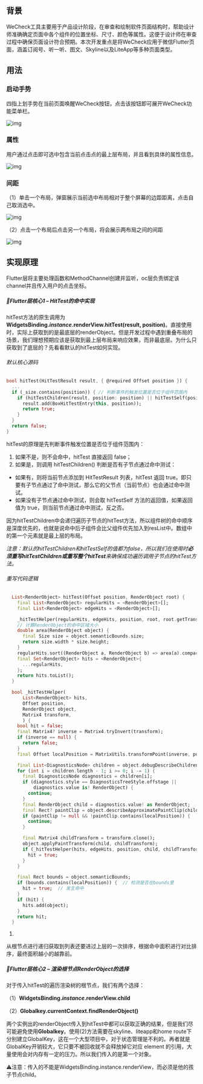 ## 背景

WeCheck工具主要用于产品设计阶段，在审查和绘制软件页面结构时，帮助设计师准确确定页面中各个组件的位置坐标、尺寸、颜色等属性。这便于设计师在审查过程中确保页面设计符合预期。本次开发重点是将WeCheck应用于微信Flutter页面，涵盖订阅号、听一听、图文、Skyline以及LiteApp等多种页面类型。

## 用法

### 启动手势

四指上划手势在当前页面唤醒WeCheck按钮，点击该按钮即可展开WeCheck功能菜单栏。

![img](https://github.com/yanyanran/pictures/blob/main/wecheck/%E8%8F%9C%E5%8D%95%E6%A0%8F.png?raw=true)

### 属性

用户通过点击即可选中包含当前点击点的最上层布局，并且看到具体的属性信息。

![img](https://github.com/yanyanran/pictures/blob/main/wecheck/%E5%B1%9E%E6%80%A7.png?raw=true)

### 间距

（1）单击一个布局，弹窗展示当前选中布局相对于整个屏幕的边距距离，点击自己取消选中。

![img](https://github.com/yanyanran/pictures/blob/main/wecheck/%E9%97%B4%E8%B7%9D1.png?raw=true)

（2）点击一个布局后点击另一个布局，将会展示两布局之间的间距

![img](https://github.com/yanyanran/pictures/blob/main/wecheck/%E9%97%B4%E8%B7%9D2.png?raw=true)

 

## 实现原理

Flutter层将主要处理函数和MethodChannel创建并监听，oc层负责绑定该channel并且传入用户的点击坐标。

##### 🎯Flutter层核心1 – HitTest的命中实现

hitTest方法的原生调用为**WidgetsBinding.*****instance*****.renderView.hitTest(result, position)**。直接使用时，实际上获取到的是最底层的renderObject。但是开发过程中遇到重叠布局的场景，我们理想预期应该是获取到最上层布局来响应效果，而非最底层。为什么只获取到了底层的？先看看默认的hitTest如何实现。

###### 默认核心源码

```dart
bool hitTest(HitTestResult result, { @required Offset position }) {
  ...  
  if (_size.contains(position)) { // 判断事件的触发位置是否位于组件范围内
    if (hitTestChildren(result, position: position) || hitTestSelf(position)) {// 默认的hitTestChildren和hitTestSelf值都为false
      result.add(BoxHitTestEntry(this, position));
      return true;
    }
  }
  return false;
}
```

hitTest的原理是先判断事件触发位置是否位于组件范围内：

1. 如果不是，则不会命中，hitTest 直接返回 false；
2. 如果是，则调用 hitTestChildren() 判断是否有子节点通过命中测试：

- 如果有，则将当前节点添加到 HitTestResult 列表，hitTest 返回 true。即只要有子节点通过了命中测试，那么它的父节点（当前节点）也会通过命中测试。
- 如果没有子节点通过命中测试，则会取 hitTestSelf 方法的返回值，如果返回值为 true，则当前节点通过命中测试，反之否。

因为hitTestChildren中会递归遍历子节点的hitTest方法，所以组件树的命中顺序是深度优先的，也就是说命中后子组件会比父组件优先加入到resList中。数组中的第一个元素就是最上层的布局。

*注意：默认的hitTestChildren和hitTestSelf的值都为false，所以我们在使用时**必须重写hitTestChildren或重写整个hitTest**来确保成功遍历调用子节点的hitTest方法。*

###### 重写代码逻辑

```dart
  List<RenderObject> hitTest(Offset position, RenderObject root) {
    final List<RenderObject> regularHits = <RenderObject>[];
    final List<RenderObject> edgeHits = <RenderObject>[];

    _hitTestHelper(regularHits, edgeHits, position, root, root.getTransformTo(null));
    // 计算RenderObject的命中区域大小
    double area(RenderObject object) {
      final Size size = object.semanticBounds.size;
      return size.width * size.height;
    }
    regularHits.sort((RenderObject a, RenderObject b) => area(a).compareTo(area(b))); // 对regularHits列表中的元素按照命中区域大小进行排序，面积越小越靠前
    final Set<RenderObject> hits = <RenderObject>{
      ...regularHits,
    };
    return hits.toList();
  }

  bool _hitTestHelper(
      List<RenderObject> hits,
      Offset position,
      RenderObject object,
      Matrix4 transform,
      ) {
    bool hit = false;
    final Matrix4? inverse = Matrix4.tryInvert(transform);
    if (inverse == null) {
      return false;
    }
    final Offset localPosition = MatrixUtils.transformPoint(inverse, position);

    final List<DiagnosticsNode> children = object.debugDescribeChildren();
    for (int i = children.length - 1; i >= 0; i -= 1) {
      final DiagnosticsNode diagnostics = children[i];
      if (diagnostics.style == DiagnosticsTreeStyle.offstage ||
          diagnostics.value is! RenderObject) {
        continue;
      }
      final RenderObject child = diagnostics.value! as RenderObject;
      final Rect? paintClip = object.describeApproximatePaintClip(child);
      if (paintClip != null && !paintClip.contains(localPosition)) {
        continue;
      }

      final Matrix4 childTransform = transform.clone();
      object.applyPaintTransform(child, childTransform);
      if (_hitTestHelper(hits, edgeHits, position, child, childTransform)) {  // 递归
        hit = true;
      }
    }

    final Rect bounds = object.semanticBounds;
    if (bounds.contains(localPosition)) {  // 检测是否在bounds里
      hit = true;  // 发生命中
    }
    if (hit) {
      hits.add(object);
    }
    return hit;
  }
```

1.  

从根节点进行递归获取到列表还要进过上层的一次排序，根据命中面积进行对比排序，最终面积越小的越靠前。

##### 🎯Flutter层核心2 – 渲染根节点RenderObject的选择

对于传入hitTest的遍历渲染树的根节点，我们有两个选择：

（1）**WidgetsBinding.*****instance*****.renderView.child**

（2）**Globalkey.currentContext.findRenderObject()**

两个实例出的renderObject传入到hitTest中都可以获取正确的结果，但是我们尽可能避免使用**Globalkey**。使用(2)方法需要在skyline、liteapp和home route下分别建立GlobalKey，这在一个大型项目中，对于状态管理是不利的。再者就是GlobalKey开销较大，它只要不被回收就不会释放掉它对应 element 的引用，大量使用会对内存有一定的压力。所以我们传入的是第一个对象。

 

⚠️注意：传入的不能是WidgetsBinding.instance.renderView，而必须是他的孩子节点child。